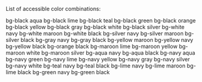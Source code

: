 List of accessible color combinations:

bg-black aqua
bg-black lime
bg-black teal
bg-black green
bg-black orange
bg-black yellow
bg-black gray
bg-black white
bg-black silver
bg-white navy
bg-white maroon
bg-white black
bg-silver navy
bg-silver maroon
bg-silver black
bg-gray navy
bg-gray black
bg-yellow maroon
bg-yellow navy
bg-yellow black
bg-orange black
bg-maroon lime
bg-maroon yellow
bg-maroon white
bg-maroon silver
bg-aqua navy
bg-aqua black
bg-navy aqua
bg-navy green
bg-navy lime
bg-navy yellow
bg-navy gray
bg-navy silver
bg-navy white
bg-teal navy
bg-teal black
bg-lime navy
bg-lime maroon
bg-lime black
bg-green navy
bg-green black
